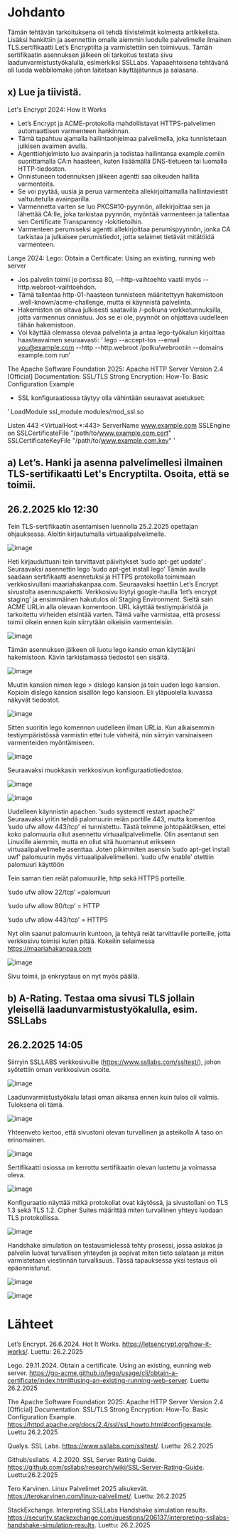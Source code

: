 # Johdanto


Tämän tehtävän tarkoituksena oli tehdä tiivistelmät kolmesta artikkelista. Lisäksi hankittiin ja asennettiin omalle aiemmin luodulle palvelimelle ilmainen TLS.sertifikaatti Let’s Encryptilta ja varmistettiin sen toimivuus. Tämän sertifikaatin asennuksen jälkeen oli tarkoitus testata sivu laadunvarmistustyökalulla, esimerkiksi SSLLabs. Vapaaehtoisena tehtävänä oli luoda webbilomake johon laitetaan käyttäjätunnus ja salasana.

## x) Lue ja tiivistä.


Let's Encrypt 2024: How It Works


- Let’s Encrypt ja ACME-protokolla mahdollistavat HTTPS-palvelimen automaattisen varmenteen hankinnan.
- Tämä tapahtuu ajamalla hallintaohjelmaa palvelimella, joka tunnistetaan julkisen avaimen avulla.
- Agenttiohjelmisto luo avainparin ja todistaa hallintansa example.comiin suorittamalla CA:n haasteen, kuten lisäämällä DNS-tietueen tai luomalla HTTP-tiedoston.
- Onnistuneen todennuksen jälkeen agentti saa oikeuden hallita varmenteita. 
- Se voi pyytää, uusia ja perua varmenteita allekirjoittamalla hallintaviestit valtuutetulla avainparilla. 
- Varmennetta varten se luo PKCS#10-pyynnön, allekirjoittaa sen ja lähettää CA:lle, joka tarkistaa pyynnön, myöntää varmenteen ja tallentaa sen Certificate Transparency -lokitietoihin.
- Varmenteen perumiseksi agentti allekirjoittaa perumispyynnön, jonka CA tarkistaa ja julkaisee perumistiedot, jotta selaimet tietävät mitätöidä varmenteen.


Lange 2024: Lego: Obtain a Certificate: Using an existing, running web server


- Jos palvelin toimii jo portissa 80, --http-vaihtoehto vaatii myös --http.webroot-vaihtoehdon.
- Tämä tallentaa http-01-haasteen tunnisteen määritettyyn hakemistoon .well-known/acme-challenge, mutta ei käynnistä palvelinta.
- Hakemiston on oltava julkisesti saatavilla /-polkuna verkkotunnuksilla, jotta varmennus onnistuu. Jos se ei ole, pyynnöt on ohjattava uudelleen tähän hakemistoon.
- Voi käyttää olemassa olevaa palvelinta ja antaa lego-työkalun kirjoittaa haasteavaimen seuraavasti: ’ lego --accept-tos --email you@example.com --http --http.webroot /polku/webrootiin --domains example.com run’


The Apache Software Foundation 2025: Apache HTTP Server Version 2.4 [Official] Documentation: SSL/TLS Strong Encryption: How-To: Basic Configuration Example


- SSL konfiguraatiossa täytyy olla vähintään seuraavat asetukset:


’ LoadModule ssl_module modules/mod_ssl.so

Listen 443
<VirtualHost *:443>
    ServerName www.example.com
    SSLEngine on
    SSLCertificateFile "/path/to/www.example.com.cert"
    SSLCertificateKeyFile "/path/to/www.example.com.key"
</VirtualHost>’


## a)	Let’s. Hanki ja asenna palvelimellesi ilmainen TLS-sertifikaatti Let's Encryptilta. Osoita, että se toimii.


## 26.2.2025 klo 12:30


Tein TLS-sertifikaatin asentamisen luennolla 25.2.2025 opettajan ohjauksessa. 
Aloitin kirjautumalla virtuaalipalvelimelle.


![image](https://github.com/user-attachments/assets/918872ec-487a-4460-8249-e65d1912263f)




Heti kirjauduttuani tein tarvittavat päivitykset ’sudo apt-get update’ . Seuraavaksi asennettin lego ’sudo apt-get install lego’
Tämän avulla saadaan sertifikaatti asennetuksi ja HTTPS protokolla toimimaan verkkosivullani maariahakanpaa.com.
Seuraavaksi haettiin Let’s Encrypt sivustolta asennuspaketti.
Verkkosivu löytyi google-haulla ’let’s encrypt staging’ ja ensimmäinen hakutulos oli Staging Environment. Sieltä sain ACME URLin alla olevaan komentoon. URL käyttää testiympäristöä ja tarkoitettu virheiden etsintää varten. Tämä vaihe varmistaa, että prosessi toimii oikein ennen kuin siirrytään oikeisiin varmenteisiin.




![image](https://github.com/user-attachments/assets/23a3d0d4-30be-463e-b8f8-854d77797f8a)




Tämän asennuksen jälkeen oli luotu lego kansio oman käyttäjäni hakemistoon. Kävin tarkistamassa tiedostot sen sisältä.




![image](https://github.com/user-attachments/assets/039fbc06-a31c-4f71-93f3-553d0c91f9c9)




Muutin kansion nimen lego > dislego kansion ja tein uuden lego kansion. Kopioin dislego kansion sisällön lego kansioon. Eli yläpuolella kuvassa näkyvät tiedostot.




![image](https://github.com/user-attachments/assets/60da697b-0af8-47ab-8d64-ea8212647851)



Sitten suoritin lego komennon uudelleen ilman URLia. Kun aikaisemmin testiympäristössä varmistin ettei tule virheitä, niin siirryin varsinaiseen varmenteiden myöntämiseen.




![image](https://github.com/user-attachments/assets/4fcb47ab-3300-4ee2-ae24-7a82f89ef5d2)



Seuraavaksi muokkasin verkkosivun konfiguraatiotiedostoa.


![image](https://github.com/user-attachments/assets/186d2583-9a2f-40bf-9d1e-49bc0896e626)


![image](https://github.com/user-attachments/assets/5c29ed37-0a07-44e0-a749-f0d0db770d51)



Uudelleen käynnistin apachen.
’sudo systemctl restart apache2’
Seuraavaksi yritin tehdä palomuurin reiän portille 443, mutta komentoa ’sudo ufw allow 443/tcp’ ei tunnistettu. Tästä teimme johtopäätöksen, ettei koko palomuuria ollut asennettu virtuaalipalvelimelle. Olin asentanut sen Linuxille aiemmin, mutta en ollut sitä huomannut erikseen virtuaalipalvelimelle asenttaa.
Joten pikimmiten asensin ’sudo apt-get install uwf’ palomuurin myös virtuaalipalvelimelleni.
’sudo ufw enable’ otettiin palomuuri käyttöön


Tein saman tien reiät palomuurille, http sekä HTTPS porteille.


’sudo ufw allow 22/tcp’ =palomuuri


’sudo ufw allow 80/tcp’ = HTTP


’sudo ufw allow 443/tcp’ = HTTPS


Nyt olin saanut palomuurin kuntoon, ja tehtyä reiät tarvittaville porteille, jotta verkkosivu toimisi kuten pitää.
Kokeilin selaimessa https://maariahakanpaa.com




![image](https://github.com/user-attachments/assets/b5aa0bf3-3d61-4961-9120-c886d98b62f7)




Sivu toimii, ja enkryptaus on nyt myös päällä.


## b)	A-Rating. Testaa oma sivusi TLS jollain yleisellä laadunvarmistustyökalulla, esim. SSLLabs


## 26.2.2025 14:05


Siirryin SSLLABS verkkosivuille (https://www.ssllabs.com/ssltest/), johon syötettiin oman verkkosivun osoite.




![image](https://github.com/user-attachments/assets/d31d6cbb-4425-429d-afab-bf010880c593)



Laadunvarmistustyökalu latasi oman aikansa ennen kuin tulos oli valmis.
Tuloksena oli tämä.



![image](https://github.com/user-attachments/assets/10f8fe1f-f03c-4220-83ae-ec91d42c0bc9)


Yhteenveto kertoo, että sivustoni olevan turvallinen ja asteikolla A taso on erinomainen. 


![image](https://github.com/user-attachments/assets/f1b6e1e0-acbe-40fe-867c-42caf48bdf5e)



Sertifikaatti osiossa on kerrottu sertifikaatin olevan luotettu ja voimassa oleva.



![image](https://github.com/user-attachments/assets/0180aa04-e8c5-4372-8f7c-9b7c500de323)



Konfiguraatio näyttää mitkä protokollat ovat käytössä, ja sivustollani on TLS 1.3 sekä TLS 1.2.
Cipher Suites määrittää miten turvallinen yhteys luodaan TLS protokollissa.



![image](https://github.com/user-attachments/assets/94b18ffc-fbdc-4e63-b94b-39c2270e42d7)



Handshake simulation on testausmielessä tehty prosessi, jossa asiakas ja palvelin luovat turvallisen yhteyden ja sopivat miten tieto salataan ja miten varmistetaan viestinnän turvallisuus. Tässä tapauksessa yksi testaus oli epäonnistunut.



![image](https://github.com/user-attachments/assets/a6bf78fd-f713-4ce2-9d0c-c2c2981e5d7b)

![image](https://github.com/user-attachments/assets/f1cf6c8f-d8f7-4457-9e21-85125143135c)



# Lähteet


Let’s Encrypt. 26.6.2024. Hot It Works. https://letsencrypt.org/how-it-works/. Luettu: 26.2.2025


Lego. 29.11.2024. Obtain a certificate. Using an existing, eunning web server. https://go-acme.github.io/lego/usage/cli/obtain-a-certificate/index.html#using-an-existing-running-web-server. Luettu 26.2.2025


The Apache Software Foundation 2025: Apache HTTP Server Version 2.4 [Official] Documentation: SSL/TLS Strong Encryption: How-To: Basic Configuration Example. https://httpd.apache.org/docs/2.4/ssl/ssl_howto.html#configexample. Luettu 26.2.2025


Qualys. SSL Labs. https://www.ssllabs.com/ssltest/. Luettu: 26.2.2025


Github/ssllabs. 4.2.2020. SSL Server Rating Guide. https://github.com/ssllabs/research/wiki/SSL-Server-Rating-Guide. Luettu:26.2.2025


Tero Karvinen. Linux Palvelimet 2025 alkukevät. https://terokarvinen.com/linux-palvelimet/. Luettu: 26.2.2025


StackExchange. Interpreting SSLLabs Handshake simulation results. https://security.stackexchange.com/questions/206137/interpreting-ssllabs-handshake-simulation-results. Luettu: 26.2.2025


